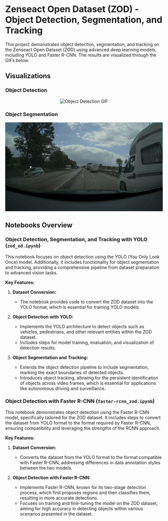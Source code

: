 # Zenseact Open Dataset (ZOD) - Object Detection, Segmentation, and Tracking

This project demonstrates object detection, segmentation, and tracking on the Zenseact Open Dataset (ZOD) using advanced deep learning models, including YOLO and Faster R-CNN. The results are visualized through the GIFs below.

## Visualizations

### Object Detection

<p align="center">
  <img src="./zod_gif.gif" alt="Object Detection GIF" width="600">
</p>

### Object Segmentation

<p align="center">
  <img src="./zod_seg.gif" alt="Object Segmentation GIF" width="600">
</p>

## Notebooks Overview

### Object Detection, Segmentation, and Tracking with YOLO (`zod_od.ipynb`)

This notebook focuses on object detection using the YOLO (You Only Look Once) model. Additionally, it includes functionality for object segmentation and tracking, providing a comprehensive pipeline from dataset preparation to advanced vision tasks.

**Key Features:**

1. **Dataset Conversion:**  
   - The notebook provides code to convert the ZOD dataset into the YOLO format, which is essential for training YOLO models.
   
2. **Object Detection with YOLO:**  
   - Implements the YOLO architecture to detect objects such as vehicles, pedestrians, and other relevant entities within the ZOD dataset.
   - Includes steps for model training, evaluation, and visualization of detection results.

3. **Object Segmentation and Tracking:**  
   - Extends the object detection pipeline to include segmentation, marking the exact boundaries of detected objects.
   - Introduces object tracking, allowing for the persistent identification of objects across video frames, which is essential for applications like autonomous driving and surveillance.

### Object Detection with Faster R-CNN (`faster-rcnn_zod.ipynb`)

This notebook demonstrates object detection using the Faster R-CNN model, specifically tailored for the ZOD dataset. It includes steps to convert the dataset from YOLO format to the format required by Faster R-CNN, ensuring compatibility and leveraging the strengths of the RCNN approach.

**Key Features:**

1. **Dataset Conversion:**  
   - Converts the dataset from the YOLO format to the format compatible with Faster R-CNN, addressing differences in data annotation styles between the two models.

2. **Object Detection with Faster R-CNN:**  
   - Implements Faster R-CNN, known for its two-stage detection process, which first proposes regions and then classifies them, resulting in more accurate detections.
   - Focuses on training and fine-tuning the model on the ZOD dataset, aiming for high accuracy in detecting objects within various scenarios presented in the dataset.
